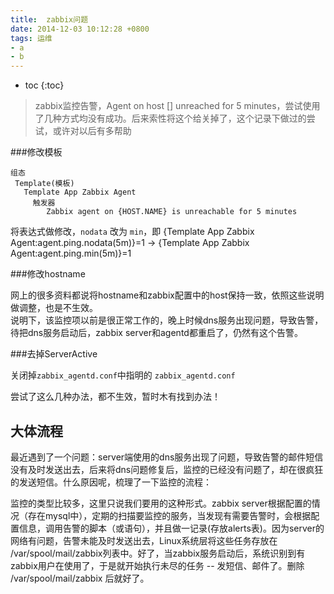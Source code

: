 ```yaml
---
title:  zabbix问题
date: 2014-12-03 10:12:28 +0800
tags: 运维 
- a
- b
---
```


* toc 
{:toc}

>zabbix监控告警，Agent on host [] unreached for 5 minutes，尝试使用了几种方式均没有成功。后来索性将这个给关掉了，这个记录下做过的尝试，或许对以后有多帮助


###修改模板

    组态
     Template(模板)
       Template App Zabbix Agent
         触发器
            Zabbix agent on {HOST.NAME} is unreachable for 5 minutes
            
将表达式做修改，`nodata` 改为 `min`，即
    {Template App Zabbix Agent:agent.ping.nodata(5m)}=1
    ->
    {Template App Zabbix Agent:agent.ping.min(5m)}=1

###修改hostname

网上的很多资料都说将hostname和zabbix配置中的host保持一致，依照这些说明做调整，也是不生效。   
说明下，该监控项以前是很正常工作的，晚上时候dns服务出现问题，导致告警，待把dns服务启动后，zabbix server和agentd都重启了，仍然有这个告警。
    
###去掉ServerActive

关闭掉`zabbix_agentd.conf`中指明的 `zabbix_agentd.conf`

尝试了这么几种办法，都不生效，暂时木有找到办法！

## 大体流程

最近遇到了一个问题：server端使用的dns服务出现了问题，导致告警的邮件短信没有及时发送出去，后来将dns问题修复后，监控的已经没有问题了，却在很疯狂的发送短信。什么原因呢，梳理了一下监控的流程：

监控的类型比较多，这里只说我们要用的这种形式。zabbix server根据配置的情况（存在mysql中），定期的扫描要监控的服务，当发现有需要告警时，会根据配置信息，调用告警的脚本（或语句），并且做一记录(存放alerts表)。因为server的网络有问题，告警未能及时发送出去，Linux系统层将这些任务存放在 /var/spool/mail/zabbix列表中。好了，当zabbix服务启动后，系统识别到有zabbix用户在使用了，于是就开始执行未尽的任务 -- 发短信、邮件了。删除 /var/spool/mail/zabbix 后就好了。


